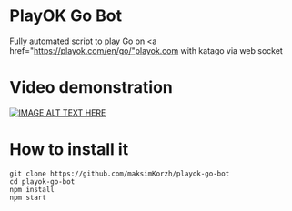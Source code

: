 # PlayOK Go Bot
Fully automated script to play Go on <a href="https://playok.com/en/go/"playok.com</a> with katago via web socket

# Video demonstration
[![IMAGE ALT TEXT HERE](https://img.youtube.com/vi/A3v2vTic1DE/0.jpg)](https://youtu.be/A3v2vTic1DE)

# How to install it
    git clone https://github.com/maksimKorzh/playok-go-bot
    cd playok-go-bot
    npm install
    npm start
